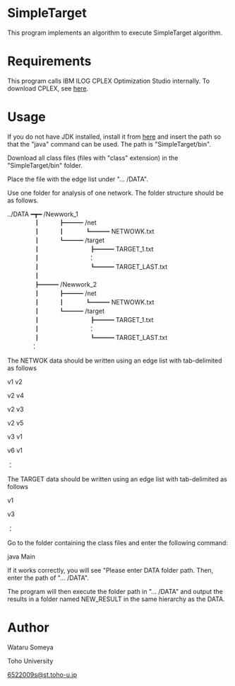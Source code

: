 # SimpleTarget

This program implements an algorithm to execute SimpleTarget algorithm.

# Requirements

This program calls IBM ILOG CPLEX Optimization Studio internally.
To download CPLEX, see [here](https://www.ibm.com/id-en/products/ilog-cplex-optimization-studio).

# Usage

If you do not have JDK installed, install it from
[here](https://www.oracle.com/java/technologies/downloads/#jdk19-windows) and insert the path
so that the &quot;java&quot; command can be used. The path is &quot;SimpleTarget/bin&quot;.

Download all class files (files with &quot;class&quot; extension) in the &quot;SimpleTarget/bin&quot; folder.

Place the file with the edge list under &quot;... /DATA&quot;.

Use one folder for analysis of one network.
The folder structure should be as follows.


../DATA ━┳━ /Newwork_1  
　　　　 ┃　　　┣━━━ /net  
　　　　 ┃　　　┃　　　 ┗━━━ NETWOWK.txt  
　　　　 ┃　　　┗━━━ /target  
　　　　 ┃　　　　　　　　┣━━━ TARGET_1.txt  
　　　　 ┃　　　 　　 　　 ：  
　　　　 ┃　　　　　　　　┗━━━ TARGET_LAST.txt  
　　　　 ┃  
　　　　 ┣━━━ /Newwork_2  
　　　　 ┃　　　┣━━━ /net  
　　　　 ┃　　　┃　　　 ┗━━━ NETWOWK.txt  
　　　　 ┃　　　┗━━━ /target  
　　　　 ┃　　　　　　　　┣━━━ TARGET_1.txt  
　　　　 ┃　　　 　　　 　 ：  
　　　　 ┃　　　　　　　　┗━━━ TARGET_LAST.txt  
　 　 　 ：  


The NETWOK data should be written using an edge list with tab-delimited as follows

v1 v2

v2 v4

v2 v3

v2 v5

v3 v1

v6 v1

：


The TARGET data should be written using an edge list with tab-delimited as follows

v1

v3

：


Go to the folder containing the class files and enter the following command:

java Main

If it works correctly, you will see &quot;Please enter DATA folder path. Then, enter the path of &quot;...
/DATA&quot;.

The program will then execute the folder path in &quot;... /DATA&quot; and output the results in a folder
named NEW_RESULT in the same hierarchy as the DATA.

# Author
Wataru Someya

Toho University

6522009s@st.toho-u.jp
